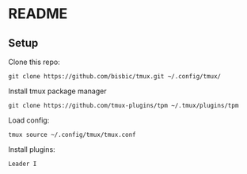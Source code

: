 # README

## Setup
Clone this repo:
```
git clone https://github.com/bisbic/tmux.git ~/.config/tmux/
```
Install tmux package manager
```
git clone https://github.com/tmux-plugins/tpm ~/.tmux/plugins/tpm
```
Load config:
```
tmux source ~/.config/tmux/tmux.conf
```
Install plugins:
```
Leader I
```
